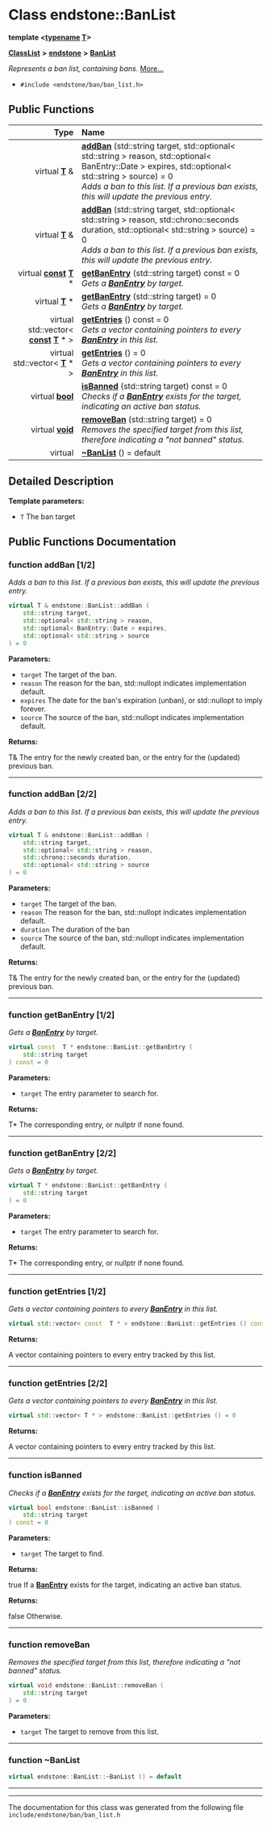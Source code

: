 

# Class endstone::BanList

**template &lt;[**typename**](classendstone_1_1Vector.md) [**T**](classendstone_1_1Vector.md)&gt;**



[**ClassList**](annotated.md) **>** [**endstone**](namespaceendstone.md) **>** [**BanList**](classendstone_1_1BanList.md)



_Represents a ban list, containing bans._ [More...](#detailed-description)

* `#include <endstone/ban/ban_list.h>`





































## Public Functions

| Type | Name |
| ---: | :--- |
| virtual [**T**](classendstone_1_1Vector.md) & | [**addBan**](#function-addban-12) (std::string target, std::optional&lt; std::string &gt; reason, std::optional&lt; BanEntry::Date &gt; expires, std::optional&lt; std::string &gt; source) = 0<br>_Adds a ban to this list. If a previous ban exists, this will update the previous entry._  |
| virtual [**T**](classendstone_1_1Vector.md) & | [**addBan**](#function-addban-22) (std::string target, std::optional&lt; std::string &gt; reason, std::chrono::seconds duration, std::optional&lt; std::string &gt; source) = 0<br>_Adds a ban to this list. If a previous ban exists, this will update the previous entry._  |
| virtual [**const**](classendstone_1_1Vector.md) [**T**](classendstone_1_1Vector.md) \* | [**getBanEntry**](#function-getbanentry-12) (std::string target) const = 0<br>_Gets a_ [_**BanEntry**_](classendstone_1_1BanEntry.md) _by target._ |
| virtual [**T**](classendstone_1_1Vector.md) \* | [**getBanEntry**](#function-getbanentry-22) (std::string target) = 0<br>_Gets a_ [_**BanEntry**_](classendstone_1_1BanEntry.md) _by target._ |
| virtual std::vector&lt; [**const**](classendstone_1_1Vector.md) [**T**](classendstone_1_1Vector.md) \* &gt; | [**getEntries**](#function-getentries-12) () const = 0<br>_Gets a vector containing pointers to every_ [_**BanEntry**_](classendstone_1_1BanEntry.md) _in this list._ |
| virtual std::vector&lt; [**T**](classendstone_1_1Vector.md) \* &gt; | [**getEntries**](#function-getentries-22) () = 0<br>_Gets a vector containing pointers to every_ [_**BanEntry**_](classendstone_1_1BanEntry.md) _in this list._ |
| virtual [**bool**](classendstone_1_1Vector.md) | [**isBanned**](#function-isbanned) (std::string target) const = 0<br>_Checks if a_ [_**BanEntry**_](classendstone_1_1BanEntry.md) _exists for the target, indicating an active ban status._ |
| virtual [**void**](classendstone_1_1Vector.md) | [**removeBan**](#function-removeban) (std::string target) = 0<br>_Removes the specified target from this list, therefore indicating a "not banned" status._  |
| virtual  | [**~BanList**](#function-banlist) () = default<br> |




























## Detailed Description




**Template parameters:**


* `T` The ban target 




    
## Public Functions Documentation




### function addBan [1/2]

_Adds a ban to this list. If a previous ban exists, this will update the previous entry._ 
```C++
virtual T & endstone::BanList::addBan (
    std::string target,
    std::optional< std::string > reason,
    std::optional< BanEntry::Date > expires,
    std::optional< std::string > source
) = 0
```





**Parameters:**


* `target` The target of the ban. 
* `reason` The reason for the ban, std::nullopt indicates implementation default. 
* `expires` The date for the ban's expiration (unban), or std::nullopt to imply forever. 
* `source` The source of the ban, std::nullopt indicates implementation default. 



**Returns:**

T& The entry for the newly created ban, or the entry for the (updated) previous ban. 





        

<hr>



### function addBan [2/2]

_Adds a ban to this list. If a previous ban exists, this will update the previous entry._ 
```C++
virtual T & endstone::BanList::addBan (
    std::string target,
    std::optional< std::string > reason,
    std::chrono::seconds duration,
    std::optional< std::string > source
) = 0
```





**Parameters:**


* `target` The target of the ban. 
* `reason` The reason for the ban, std::nullopt indicates implementation default. 
* `duration` The duration of the ban 
* `source` The source of the ban, std::nullopt indicates implementation default. 



**Returns:**

T& The entry for the newly created ban, or the entry for the (updated) previous ban. 





        

<hr>



### function getBanEntry [1/2]

_Gets a_ [_**BanEntry**_](classendstone_1_1BanEntry.md) _by target._
```C++
virtual const  T * endstone::BanList::getBanEntry (
    std::string target
) const = 0
```





**Parameters:**


* `target` The entry parameter to search for. 



**Returns:**

T\* The corresponding entry, or nullptr if none found. 





        

<hr>



### function getBanEntry [2/2]

_Gets a_ [_**BanEntry**_](classendstone_1_1BanEntry.md) _by target._
```C++
virtual T * endstone::BanList::getBanEntry (
    std::string target
) = 0
```





**Parameters:**


* `target` The entry parameter to search for. 



**Returns:**

T\* The corresponding entry, or nullptr if none found. 





        

<hr>



### function getEntries [1/2]

_Gets a vector containing pointers to every_ [_**BanEntry**_](classendstone_1_1BanEntry.md) _in this list._
```C++
virtual std::vector< const  T * > endstone::BanList::getEntries () const = 0
```





**Returns:**

A vector containing pointers to every entry tracked by this list. 





        

<hr>



### function getEntries [2/2]

_Gets a vector containing pointers to every_ [_**BanEntry**_](classendstone_1_1BanEntry.md) _in this list._
```C++
virtual std::vector< T * > endstone::BanList::getEntries () = 0
```





**Returns:**

A vector containing pointers to every entry tracked by this list. 





        

<hr>



### function isBanned 

_Checks if a_ [_**BanEntry**_](classendstone_1_1BanEntry.md) _exists for the target, indicating an active ban status._
```C++
virtual bool endstone::BanList::isBanned (
    std::string target
) const = 0
```





**Parameters:**


* `target` The target to find. 



**Returns:**

true If a [**BanEntry**](classendstone_1_1BanEntry.md) exists for the target, indicating an active ban status. 




**Returns:**

false Otherwise. 





        

<hr>



### function removeBan 

_Removes the specified target from this list, therefore indicating a "not banned" status._ 
```C++
virtual void endstone::BanList::removeBan (
    std::string target
) = 0
```





**Parameters:**


* `target` The target to remove from this list. 




        

<hr>



### function ~BanList 

```C++
virtual endstone::BanList::~BanList () = default
```




<hr>

------------------------------
The documentation for this class was generated from the following file `include/endstone/ban/ban_list.h`

